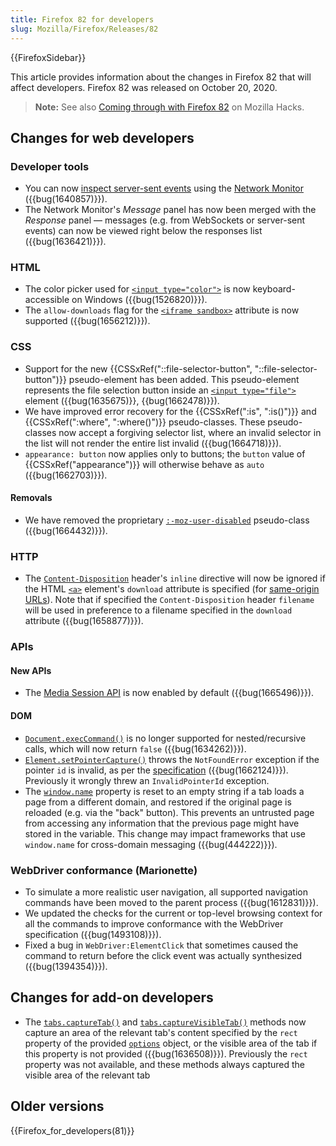 ```yaml
---
title: Firefox 82 for developers
slug: Mozilla/Firefox/Releases/82
---
```


{{FirefoxSidebar}}

This article provides information about the changes in Firefox 82 that will affect developers. Firefox 82 was released on October 20, 2020.

> **Note:** See also [Coming through with Firefox 82](https://hacks.mozilla.org/2020/10/coming-through-with-firefox-82/) on Mozilla Hacks.

## Changes for web developers

### Developer tools

- You can now [inspect server-sent events](https://firefox-source-docs.mozilla.org/devtools-user/network_monitor/inspecting_server-sent_events/index.html) using the [Network Monitor](https://firefox-source-docs.mozilla.org/devtools-user/network_monitor/index.html) ({{bug(1640857)}}).
- The Network Monitor's _Message_ panel has now been merged with the _Response_ panel — messages (e.g. from WebSockets or server-sent events) can now be viewed right below the responses list ({{bug(1636421)}}).

### HTML

- The color picker used for [`<input type="color">`](/en-US/docs/Web/HTML/Element/input/color) is now keyboard-accessible on Windows ({{bug(1526820)}}).
- The `allow-downloads` flag for the [`<iframe sandbox>`](/en-US/docs/Web/HTML/Element/iframe) attribute is now supported ({{bug(1656212)}}).

### CSS

- Support for the new {{CSSxRef("::file-selector-button", "::file-selector-button")}} pseudo-element has been added. This pseudo-element represents the file selection button inside an [`<input type="file">`](/en-US/docs/Web/HTML/Element/input/file) element ({{bug(1635675)}}, {{bug(1662478)}}).
- We have improved error recovery for the {{CSSxRef(":is", ":is()")}} and {{CSSxRef(":where", ":where()")}} pseudo-classes. These pseudo-classes now accept a forgiving selector list, where an invalid selector in the list will not render the entire list invalid ({{bug(1664718)}}).
- `appearance: button` now applies only to buttons; the `button` value of {{CSSxRef("appearance")}} will otherwise behave as `auto` ({{bug(1662703)}}).

#### Removals

- We have removed the proprietary [`:-moz-user-disabled`](/en-US/docs/Web/CSS/:-moz-user-disabled) pseudo-class ({{bug(1664432)}}).

### HTTP

- The [`Content-Disposition`](/en-US/docs/Web/HTTP/Headers/Content-Disposition) header's `inline` directive will now be ignored if the HTML [`<a>`](/en-US/docs/Web/HTML/Element/a) element's `download` attribute is specified (for [same-origin URLs](/en-US/docs/Web/Security/Same-origin_policy)). Note that if specified the `Content-Disposition` header `filename` will be used in preference to a filename specified in the `download` attribute ({{bug(1658877)}}).

### APIs

#### New APIs

- The [Media Session API](/en-US/docs/Web/API/Media_Session_API) is now enabled by default ({{bug(1665496)}}).

#### DOM

- [`Document.execCommand()`](/en-US/docs/Web/API/Document/execCommand) is no longer supported for nested/recursive calls, which will now return `false` ({{bug(1634262)}}).
- [`Element.setPointerCapture()`](/en-US/docs/Web/API/Element/setPointerCapture) throws the `NotFoundError` exception if the pointer `id` is invalid, as per the [specification](https://w3c.github.io/pointerevents/#setting-pointer-capture) ({{bug(1662124)}}). Previously it wrongly threw an `InvalidPointerId` exception.
- The [`window.name`](/en-US/docs/Web/API/Window/name) property is reset to an empty string if a tab loads a page from a different domain, and restored if the original page is reloaded (e.g. via the "back" button). This prevents an untrusted page from accessing any information that the previous page might have stored in the variable. This change may impact frameworks that use `window.name` for cross-domain messaging ({{bug(444222)}}).

### WebDriver conformance (Marionette)

- To simulate a more realistic user navigation, all supported navigation commands have been moved to the parent process ({{bug(1612831)}}).
- We updated the checks for the current or top-level browsing context for all the commands to improve conformance with the WebDriver specification ({{bug(1493108)}}).
- Fixed a bug in `WebDriver:ElementClick` that sometimes caused the command to return before the click event was actually synthesized ({{bug(1394354)}}).

## Changes for add-on developers

- The [`tabs.captureTab()`](/en-US/docs/Mozilla/Add-ons/WebExtensions/API/tabs/captureTab) and [`tabs.captureVisibleTab()`](/en-US/docs/Mozilla/Add-ons/WebExtensions/API/tabs/captureVisibleTab) methods now capture an area of the relevant tab's content specified by the `rect` property of the provided [`options`](/en-US/docs/Mozilla/Add-ons/WebExtensions/API/extensionTypes/ImageDetails) object, or the visible area of the tab if this property is not provided ({{bug(1636508)}}). Previously the `rect` property was not available, and these methods always captured the visible area of the relevant tab

## Older versions

{{Firefox_for_developers(81)}}
